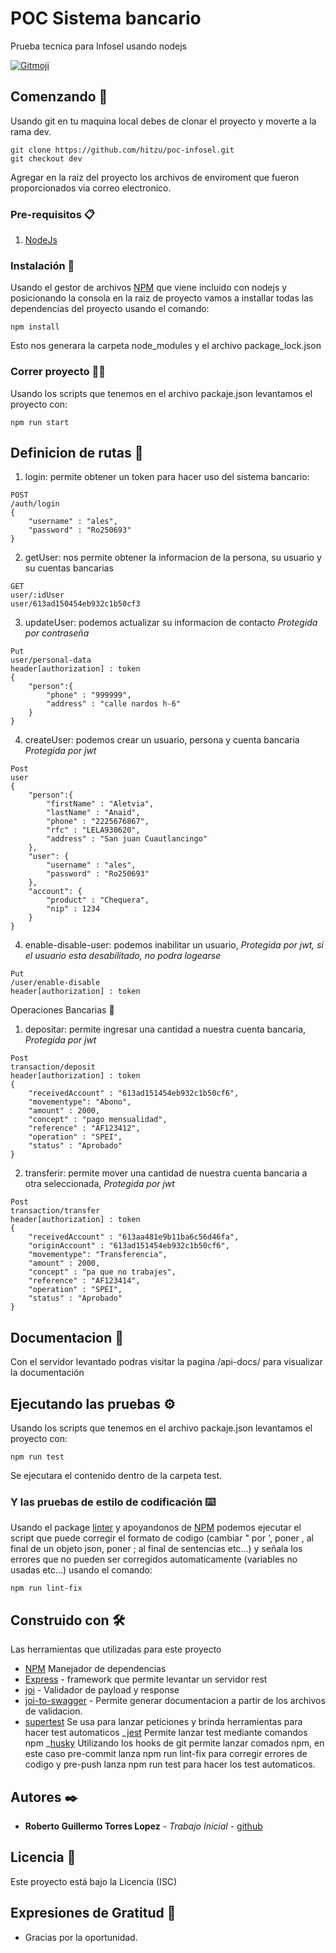 # POC Sistema bancario

Prueba tecnica para Infosel usando nodejs

<a href="https://gitmoji.dev">
  <img src="https://img.shields.io/badge/gitmoji-%20😜%20😍-FFDD67.svg?style=flat-square" alt="Gitmoji">
</a>

## Comenzando 🚀

Usando git en tu maquina local debes de clonar el proyecto y moverte a la rama dev.

```
git clone https://github.com/hitzu/poc-infosel.git
git checkout dev
```

Agregar en la raiz del proyecto los archivos de enviroment que fueron proporcionados via correo electronico.

### Pre-requisitos 📋

1. [NodeJs](https://nodejs.org/es/download/)

### Instalación 🔧

Usando el gestor de archivos [NPM](https://www.npmjs.com/) que viene incluido con nodejs y posicionando la consola en la raiz de proyecto vamos a installar todas las dependencias del proyecto usando el comando:

```
npm install
```

Esto nos generara la carpeta node_modules y el archivo package_lock.json

### Correr proyecto 🏃‍♂️

Usando los scripts que tenemos en el archivo packaje.json levantamos el proyecto con:

```
npm run start
```

## Definicion de rutas 🍻

1. login: permite obtener un token para hacer uso del sistema bancario:

```
POST
/auth/login
{
    "username" : "ales",
    "password" : "Ro250693"
}
```

2. getUser: nos permite obtener la informacion de la persona, su usuario y su cuentas bancarias

```
GET
user/:idUser
user/613ad150454eb932c1b50cf3
```

3. updateUser: podemos actualizar su informacion de contacto _Protegida por contraseña_

```
Put
user/personal-data
header[authorization] : token
{
    "person":{
        "phone" : "999999",
        "address" : "calle nardos h-6"
    }
}
```

4. createUser: podemos crear un usuario, persona y cuenta bancaria _Protegida por jwt_

```
Post
user
{
    "person":{
        "firstName" : "Aletvia",
        "lastName" : "Anaid",
        "phone" : "2225676867",
        "rfc" : "LELA930620",
        "address" : "San juan Cuautlancingo"
    },
    "user": {
        "username" : "ales",
        "password" : "Ro250693"
    },
    "account": {
        "product" : "Chequera",
        "nip" : 1234
    }
}
```

4. enable-disable-user: podemos inabilitar un usuario, _Protegida por jwt, si el usuario esta desabilitado, no podra logearse_

```
Put
/user/enable-disable
header[authorization] : token
```

Operaciones Bancarias 🏦

1. depositar: permite ingresar una cantidad a nuestra cuenta bancaria, _Protegida por jwt_

```
Post
transaction/deposit
header[authorization] : token
{
    "receivedAccount" : "613ad151454eb932c1b50cf6",
    "movementype": "Abono",
    "amount" : 2000,
    "concept" : "pago mensualidad",
    "reference" : "AF123412",
    "operation" : "SPEI",
    "status" : "Aprobado"
}
```

2. transferir: permite mover una cantidad de nuestra cuenta bancaria a otra seleccionada, _Protegida por jwt_

```
Post
transaction/transfer
header[authorization] : token
{
    "receivedAccount" : "613aa481e9b11ba6c56d46fa",
    "originAccount" : "613ad151454eb932c1b50cf6",
    "movementype": "Transferencia",
    "amount" : 2000,
    "concept" : "pa que no trabajes",
    "reference" : "AF123414",
    "operation" : "SPEI",
    "status" : "Aprobado"
}
```

## Documentacion 📖

Con el servidor levantado podras visitar la pagina /api-docs/ para visualizar la documentación

## Ejecutando las pruebas ⚙️

Usando los scripts que tenemos en el archivo packaje.json levantamos el proyecto con:

```
npm run test
```

Se ejecutara el contenido dentro de la carpeta test.

### Y las pruebas de estilo de codificación ⌨️

Usando el package [linter](https://www.npmjs.com/package/eslint) y apoyandonos de [NPM](https://www.npmjs.com/) podemos ejecutar el script que puede corregir el formato de codigo (cambiar " por ', poner , al final de un objeto json, poner ; al final de sentencias etc...) y señala los errores que no pueden ser corregidos automaticamente (variables no usadas etc...) usando el comando:

```
npm run lint-fix
```

## Construido con 🛠️

Las herramientas que utilizadas para este proyecto

- [NPM](https://www.npmjs.com/) Manejador de dependencias
- [Express](https://expressjs.com/) - framework que permite levantar un servidor rest
- [joi](https://www.npmjs.com/package/joi) - Validador de payload y response
- [joi-to-swagger](https://www.npmjs.com/package/joi-to-swagger) - Permite generar documentacion a partir de los archivos de validacion.
- [supertest](https://www.npmjs.com/package/supertest) Se usa para lanzar peticiones y brinda herramientas para hacer test automaticos
  _[jest](https://www.npmjs.com/package/jest) Permite lanzar test mediante comandos npm
  _[husky](https://www.npmjs.com/package/husky) Utilizando los hooks de git permite lanzar comados npm, en este caso pre-commit lanza npm run lint-fix para corregir errores de codigo y pre-push lanza npm run test para hacer los test automaticos.

## Autores ✒️

- **Roberto Guillermo Torres Lopez** - _Trabajo Inicial_ - [github](https://github.com/hitzu)

## Licencia 📄

Este proyecto está bajo la Licencia (ISC)

## Expresiones de Gratitud 🎁

- Gracias por la oportunidad.
